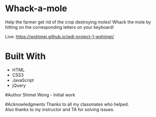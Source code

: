 # Whack-a-mole
Help the farmer get rid of the crop destroying moles!
Whack the mole by hitting on the corresponding letters on your keyboard!

Live: https://wshimei.github.io/wdi-project-1-wshimei/

# Built With
- HTML
- CSS3
- JavaScript
- jQuery

#Author
Shimei Wong - Initial work

#Acknowledgments
Thanks to all my classmates who helped. <br>
Also thanks to my instructor and TA for solving issues.
